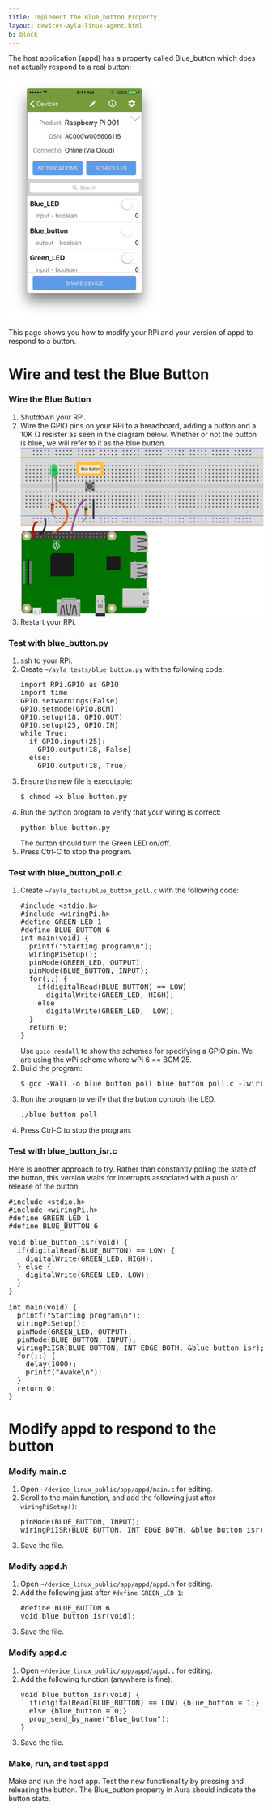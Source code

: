 ```yaml
---
title: Implement the Blue_button Property
layout: devices-ayla-linux-agent.html
b: block
---
```


The host application (appd) has a property called Blue_button which does not actually respond to a real button:

<div class="row">
<div class="col-lg-4 col-md-6 col-sm-12">
<img class="img-fluid" src="../../guide/tests/aura-013.jpg">
</div>
</div>

This page shows you how to modify your RPi and your version of appd to respond to a button.

# Wire and test the Blue Button

### Wire the Blue Button

<ol>
<li>Shutdown your RPi.</li>
<li>Wire the GPIO pins on your RPi to a breadboard, adding a button and a 10K Ω resister as seen in the diagram below. Whether or not the button is blue, we will refer to it as the blue button.
<div class="row hspace">
<div class="col-lg-7 col-md-9 col-sm-12">
<img class="img-fluid img-border" src="pinout.svg">
</div>
</div>
</li>
<li>Restart your RPi.</li>
</ol>

### Test with blue_button.py

<ol>
<li>ssh to your RPi.</li>
<li>Create <code>~/ayla_tests/blue_button.py</code> with the following code:
<pre>
import RPi.GPIO as GPIO
import time
GPIO.setwarnings(False)
GPIO.setmode(GPIO.BCM)
GPIO.setup(18, GPIO.OUT)
GPIO.setup(25, GPIO.IN)
while True:
  if GPIO.input(25):
    GPIO.output(18, False)
  else:
    GPIO.output(18, True)
</pre>
</li>
<li>Ensure the new file is executable:
<pre>
$ chmod +x blue_button.py
</pre>
</li>
<li>Run the python program to verify that your wiring is correct:
<pre>
python blue_button.py
</pre>
The button should turn the Green LED on/off.
</li>
<li>Press Ctrl-C to stop the program.</li>
</ol>

### Test with blue_button_poll.c

<ol>
<li>Create <code>~/ayla_tests/blue_button_poll.c</code> with the following code:
<pre>
#include &lt;stdio.h&gt;
#include &lt;wiringPi.h&gt;
#define GREEN_LED 1
#define BLUE_BUTTON 6
int main(void) {
  printf("Starting program\n");
  wiringPiSetup();
  pinMode(GREEN_LED, OUTPUT);
  pinMode(BLUE_BUTTON, INPUT);
  for(;;) {
    if(digitalRead(BLUE_BUTTON) == LOW)
      digitalWrite(GREEN_LED, HIGH);
    else
      digitalWrite(GREEN_LED,  LOW);
  }
  return 0;
}
</pre>
Use <code>gpio readall</code> to show the schemes for specifying a GPIO pin. We are using the wPi scheme where wPi 6 == BCM 25.
</li>
<li>Build the program:
<pre>
$ gcc -Wall -o blue_button_poll blue_button_poll.c -lwiringPi
</pre>
</li>
<li>Run the program to verify that the button controls the LED.
<pre>
./blue_button_poll
</pre>
</li>
<li>Press Ctrl-C to stop the program.</li>
</ol>

### Test with blue_button_isr.c

Here is another approach to try. Rather than constantly polling the state of the button, this version waits for interrupts associated with a push or release of the button.

<pre>
#include &lt;stdio.h&gt;
#include &lt;wiringPi.h&gt;
#define GREEN_LED 1
#define BLUE_BUTTON 6

void blue_button_isr(void) {
  if(digitalRead(BLUE_BUTTON) == LOW) {
    digitalWrite(GREEN_LED, HIGH);
  } else {
    digitalWrite(GREEN_LED, LOW);
  }
}

int main(void) {
  printf("Starting program\n");
  wiringPiSetup();
  pinMode(GREEN_LED, OUTPUT);
  pinMode(BLUE_BUTTON, INPUT);
  wiringPiISR(BLUE_BUTTON, INT_EDGE_BOTH, &blue_button_isr);
  for(;;) {
    delay(1000);
    printf("Awake\n");
  }
  return 0;
}
</pre>

# Modify appd to respond to the button

### Modify main.c

<ol>
<li>Open <code>~/device_linux_public/app/appd/main.c</code> for editing.</li>
<li>Scroll to the main function, and add the following just after <code>wiringPiSetup()</code>:
<pre>
pinMode(BLUE_BUTTON, INPUT);
wiringPiISR(BLUE_BUTTON, INT_EDGE_BOTH, &blue_button_isr);
</pre>
</li>
<li>Save the file.</li>
</ol>

### Modify appd.h

<ol>
<li>Open <code>~/device_linux_public/app/appd/appd.h</code> for editing.</li>
<li>Add the following just after <code>#define GREEN_LED 1</code>:
<pre>
#define BLUE_BUTTON 6
void blue_button_isr(void);
</pre>
</li>
<li>Save the file.</li>
</ol>

### Modify appd.c

<ol>
<li>Open <code>~/device_linux_public/app/appd/appd.c</code> for editing.</li>
<li>Add the following function (anywhere is fine):
<pre>
void blue_button_isr(void) {
  if(digitalRead(BLUE_BUTTON) == LOW) {blue_button = 1;}
  else {blue_button = 0;}
  prop_send_by_name("Blue_button");
}
</pre>
</li>
<li>Save the file.</li>
</ol>

### Make, run, and test appd

Make and run the host app. Test the new functionality by pressing and releasing the button. The Blue_button property in Aura should indicate the button state.

